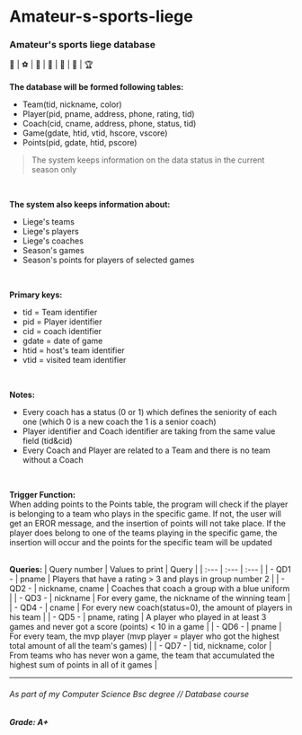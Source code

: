 # Amateur-s-sports-liege
### Amateur's sports liege database
:football: | :soccer: | :basketball: | :tennis: | :bowling: | :8ball: | :trophy:
</br>
</br>
**The database will be formed following tables:**</br>
- Team(tid, nickname, color)</br>
- Player(pid, pname, address, phone, rating, tid)</br>
- Coach(cid, cname, address, phone, status, tid)</br>
- Game(gdate, htid, vtid, hscore, vscore)</br>
- Points(pid, gdate, htid, pscore)</br>


>The system keeps information on the data status in the current season only
</br>

**The system also keeps information about:**</br>
-	Liege's teams</br>
-	Liege's players</br>
-	Liege's coaches</br>
-	Season's games</br>
-	Season's points for players of selected games</br>
</br>

**Primary keys:**
-	tid = Team identifier
-	pid = Player identifier
-	cid = coach identifier
-	gdate = date of game
-	htid = host's team identifier
-	vtid = visited team identifier
</br>

**Notes:**
-	Every coach has a status (0 or 1) which defines the seniority of each one (which 0 is a new coach the 1 is a senior coach)
-	Player identifier and Coach identifier are taking from the same value field (tid&cid)
-	Every Coach and Player are related to a Team and there is no team without a Coach
</br>



**Trigger Function:**</br>
When adding points to the Points table, the program will check if the player is belonging to a team who plays in the specific game. If not, the user will get an EROR message, and the insertion of points will not take place. If the player does belong to one of the teams playing in the specific game, the insertion will occur and the points for the specific team will be updated
</br>
</br>

**Queries:**
| Query number  | Values to print      | Query         |
| :---          | :---                 | :---          |
| - QD1 -       | pname                | Players that have a rating > 3 and plays in group number 2     |
| - QD2 -       | nickname, cname      | Coaches that coach a group with a blue uniform                 |
| - QD3 -       | nickname             | For every game, the nickname of the winning team                 |
| - QD4 -       | cname                | For every new coach(status=0), the amount of players in his team                 |
| - QD5 -       | pname, rating        | A player who played in at least 3 games and never got a score (points) < 10 in a game                                            |
| - QD6 -       | pname                | For every team, the mvp player (mvp player = player who got the highest total amount                                           of all the team's games)                 |
| - QD7 -       | tid, nickname, color | From teams who has never won a game, the team that accumulated the highest sum of                                              points in all of it games                 |

---
###### As part of my Computer Science Bsc degree // Database course </br>
##### **Grade:** A+


